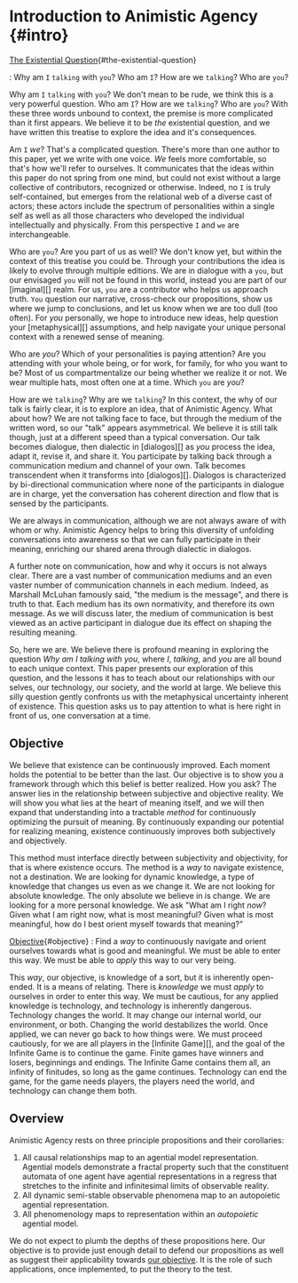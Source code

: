 # Introduction to Animistic Agency {#intro}

[The Existential Question]: #the-existential-question
[The Existential Question]{#the-existential-question}

:   Why am `I` `talking` with `you`\? Who am `I`\? How are we `talking`\? Who are `you`\?

Why am `I` `talking` with `you`? We don't mean to be rude, we think this is a very powerful
question. Who am `I`? How are we `talking`? Who are `you`? With these three words unbound to
context, the premise is more complicated than it first appears. We believe it to be *the*
existential question, and we have written this treatise to explore the idea and it's consequences.

Am `I` *we*? That's a complicated question. There's more than one author to this paper, yet we write
with one voice. *We* feels more comfortable, so that's how we'll refer to ourselves. It communicates
that the ideas within this paper do not spring from one mind, but could not exist without a large
collective of contributors, recognized or otherwise. Indeed, no `I` is truly self-contained, but
emerges from the relational web of a diverse cast of actors; these actors include the spectrum of
personalities within a single self as well as all those characters who developed the individual
intellectually and physically. From this perspective `I` and `we` are interchangeable.

Who are `you`? Are you part of us as well? We don't know yet, but within the context of this
treatise you could be. Through your contributions the idea is likely to evolve through multiple
editions. We are in dialogue with a `you`, but our envisaged `you` will not be found in this world,
instead you are part of our [imaginal][] realm. For us, `you` are a contributor who helps us
approach truth. `You` question our narrative, cross-check our propositions, show us where we jump to
conclusions, and let us know when we are too dull (too often). For *you* personally, we hope to
introduce new ideas, help question your [metaphysical][] assumptions, and help navigate your unique
personal context with a renewed sense of meaning.

Who are *you*? Which of your personalities is paying attention? Are you attending with your whole
being, or for work, for family, for who you want to be? Most of us compartmentalize our being
whether we realize it or not. We wear multiple hats, most often one at a time. Which `you` are
*you*?

How are we `talking`? Why are we `talking`? In this context, the why of our talk is fairly clear, it
is to explore an idea, that of Animistic Agency. What about how? We are not talking face to
face, but through the medium of the written word, so our "talk" appears asymmetrical. We believe it
is still talk though, just at a different speed than a typical conversation. Our talk becomes
dialogue, then dialectic in [dialogos][] as *you* process the idea, adapt it, revise it, and share
it. You participate by talking back through a communication medium and channel of your own. Talk
becomes transcendent when it transforms into [dialogos][]. Dialogos is characterized by
bi-directional communication where none of the participants in dialogue are in charge, yet the
conversation has coherent direction and flow that is sensed by the participants.

We are always in communication, although we are not always aware of with whom or why. Animistic
Agency helps to bring this diversity of unfolding conversations into awareness so that we can fully
participate in their meaning, enriching our shared arena through dialectic in dialogos.

A further note on communication, how and why it occurs is not always clear. There are a vast number
of communication mediums and an even vaster number of communication channels in each medium. Indeed,
as Marshall McLuhan famously said, "the medium is the message", and there is truth to that. Each
medium has its own normativity, and therefore its own message. As we will discuss later, the medium
of communication is best viewed as an active participant in dialogue due its effect on shaping
the resulting meaning.

So, here we are. We believe there is profound meaning in exploring the question *Why am I talking
with you*, where *I*, *talking*, and *you* are all bound to each unique context. This paper presents
our exploration of this question, and the lessons it has to teach about our relationships with our
selves, our technology, our society, and the world at large. We believe this silly question gently
confronts us with the metaphysical uncertainty inherent of existence. This question asks us to pay
attention to what is here right in front of us, one conversation at a time.

## Objective

We believe that existence can be continuously improved. Each moment holds the potential to be better
than the last. Our objective is to show you a framework through which this belief is better
realized. How you ask? The answer lies in the relationship between subjective and objective
reality. We will show you what lies at the heart of meaning itself, and we will then expand that
understanding into a tractable *method* for continuously optimizing the pursuit of meaning. By
continuously expanding our potential for realizing meaning, existence continuously improves both
subjectively and objectively.

This method must interface directly between subjectivity and objectivity, for that is where
existence occurs. The method is a *way* to navigate existence, not a destination. We are looking for
dynamic knowledge, a type of knowledge that changes us even as we change it. We are not looking for
absolute knowledge. The only absolute we believe in is change. We are looking for a more personal
knowledge. We ask "What am I right *now*?  Given what I am right now, what is most meaningful? Given
what is most meaningful, how do I best orient myself towards that meaning?"

[Objective]: #objective
[Our Objective]: #objective
[Objective]{#objective}
:   Find a *way* to continuously navigate and orient ourselves towards what is good and
    meaningful. We must be able to enter this way. We must be able to *apply* this way to our very
    being.

This *way*, our objective, is knowledge of a sort, but it is inherently open-ended. It is a means of
relating. There is *knowledge* we must *apply* to ourselves in order to enter this way. We must be
cautious, for any applied knowledge is technology, and technology is inherently
dangerous. Technology changes the world. It may change our internal world, our environment, or
both. Changing the world destabilizes the world. Once applied, we can never go back to how things
were. We must proceed cautiously, for we are all players in the [Infinite Game][], and the goal of
the Infinite Game is to continue the game. Finite games have winners and losers, beginnings and
endings. The Infinite Game contains them all, an infinity of finitudes, so long as the game
continues. Technology can end the game, for the game needs players, the players need the world, and
technology can change them both.


## Overview

Animistic Agency rests on three principle propositions and their corollaries:

1. All causal relationships map to an agential model representation. Agential models demonstrate a
   fractal property such that the constituent automata of one agent have agential representations in
   a regress that stretches to the infinite and infinitesimal limits of observable reality.
2. All dynamic semi-stable observable phenomena map to an autopoietic agential representation.
3. All phenomenology maps to representation within an *autopoietic* agential model.

We do not expect to plumb the depths of these propositions here. Our objective is to provide just
enough detail to defend our propositions as well as suggest their applicability towards [our
objective][]. It is the role of such applications, once implemented, to put the theory to the test.


